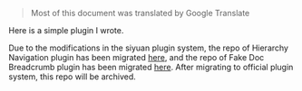 > Most of this document was translated by Google Translate

Here is a simple plugin I wrote.

Due to the modifications in the siyuan plugin system,  the repo of  Hierarchy Navigation plugin has been migrated [here](https://github.com/OpaqueGlass/syplugin-hierarchyNavigate), and the repo of Fake Doc Breadcrumb plugin has been migrated [here](https://github.com/OpaqueGlass/syplugin-fakeDocBreadcrumb). After migrating to official plugin system, this repo will be archived.